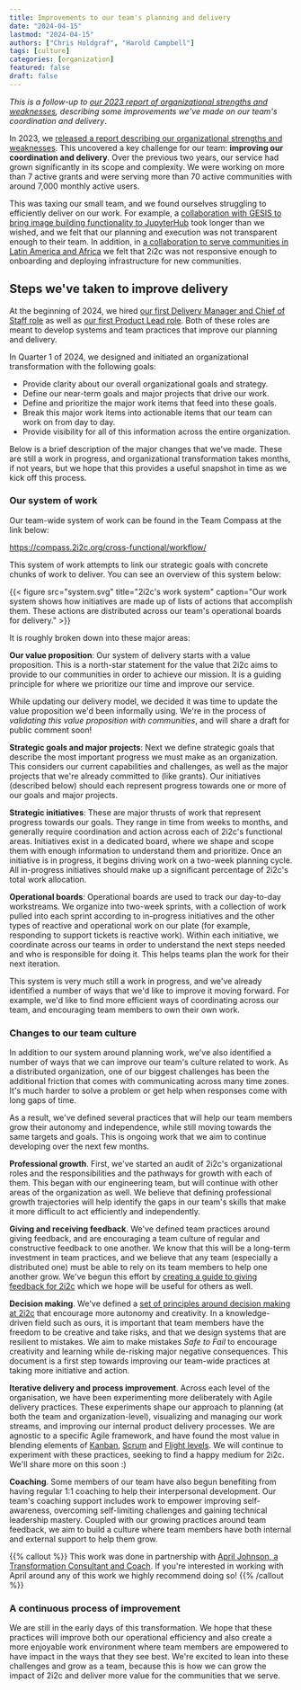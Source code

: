 ```yaml
---
title: Improvements to our team's planning and delivery
date: "2024-04-15"
lastmod: "2024-04-15"
authors: ["Chris Holdgraf", "Harold Campbell"]
tags: [culture]
categories: [organization]
featured: false
draft: false
---
```


_This is a follow-up to [our 2023 report of organizational strengths and weaknesses](../../2023/organizational-report), describing some improvements we've made on our team's coordination and delivery_.

In 2023, we [released a report describing our organizational strengths and weaknesses](../../2023/organizational-report).
This uncovered a key challenge for our team: **improving our coordination and delivery**.
Over the previous two years, our service had grown significantly in its scope and complexity.
We were working on more than 7 active grants and were serving more than 70 active communities with around 7,000 monthly active users.

This was taxing our small team, and we found ourselves struggling to efficiently deliver on our work.
For example, a [collaboration with GESIS to bring image building functionality to JupyterHub](../../2024/jupyterhub-binderhub-gesis) took longer than we wished, and we felt that our planning and execution was not transparent enough to their team. In addition, in [a collaboration to serve communities in Latin America and Africa](https://catalystproject.cloud) we felt that 2i2c was not responsive enough to onboarding and deploying infrastructure for new communities.

## Steps we've taken to improve delivery

At the beginning of 2024, we hired [our first Delivery Manager and Chief of Staff role](../../../jobs/2023/delivery-manager) as well as [our first Product Lead role](../../../jobs/2023/product-lead).
Both of these roles are meant to develop systems and team practices that improve our planning and delivery.

In Quarter 1 of 2024, we designed and initiated an organizational transformation with the following goals:

- Provide clarity about our overall organizational goals and strategy.
- Define our near-term goals and major projects that drive our work.
- Define and prioritize the major work items that feed into these goals.
- Break this major work items into actionable items that our team can work on from day to day.
- Provide visibility for all of this information across the entire organization.

Below is a brief description of the major changes that we've made.
These are still a work in progress, and organizational transformation takes months, if not years, but we hope that this provides a useful snapshot in time as we kick off this process.

### Our system of work

Our team-wide system of work can be found in the Team Compass at the link below:

https://compass.2i2c.org/cross-functional/workflow/

This system of work attempts to link our strategic goals with concrete chunks of work to deliver.
You can see an overview of this system below:

{{< figure src="system.svg" title="2i2c's work system" caption="Our work system shows how initiatives are made up of lists of actions that accomplish them. These actions are distributed across our team's operational boards for delivery." >}}

It is roughly broken down into these major areas:

**Our value proposition**: Our system of delivery starts with a value proposition.
This is a north-star statement for the value that 2i2c aims to provide to our communities in order to achieve our mission.
It is a guiding principle for where we prioritize our time and improve our service.

While updating our delivery model, we decided it was time to update the value proposition we'd been informally using.
We're in the process of _validating this value proposition with communities_, and will share a draft for public comment soon!

**Strategic goals and major projects**: Next we define strategic goals that describe the most important progress we must make as an organization.
This considers our current capabilities and challenges, as well as the major projects that we're already committed to (like grants).
Our initiatives (described below) should each represent progress towards one or more of our goals and major projects.

**Strategic initiatives**: These are major thrusts of work that represent progress towards our goals.
They range in time from weeks to months, and generally require coordination and action across each of 2i2c's functional areas.
Initiatives exist in a dedicated board, where we shape and scope them with enough information to understand them and prioritize.
Once an initiative is in progress, it begins driving work on a two-week planning cycle.
All in-progress initiatives should make up a significant percentage of 2i2c's total work allocation.

**Operational boards**: Operational boards are used to track our day-to-day workstreams.
We organize into two-week sprints, with a collection of work pulled into each sprint according to in-progress initiatives and the other types of reactive and operational work on our plate (for example, responding to support tickets is reactive work).
Within each initiative, we coordinate across our teams in order to understand the next steps needed and who is responsible for doing it.
This helps teams plan the work for their next iteration.

This system is very much still a work in progress, and we've already identified a number of ways that we'd like to improve it moving forward.
For example, we'd like to find more efficient ways of coordinating across our team, and encouraging team members to own their own work.

### Changes to our team culture

In addition to our system around planning work, we've also identified a number of ways that we can improve our team's culture related to work.
As a distributed organization, one of our biggest challenges has been the additional friction that comes with communicating across many time zones.
It's much harder to solve a problem or get help when responses come with long gaps of time.

As a result, we've defined several practices that will help our team members grow their autonomy and independence, while still moving towards the same targets and goals.
This is ongoing work that we aim to continue developing over the next few months.

**Professional growth**. 
First, we've started an audit of 2i2c's organizational roles and the responsibilities and the pathways for growth with each of them.
This began with our engineering team, but will continue with other areas of the organization as well.
We believe that defining professional growth trajectories will help identify the gaps in our team's skills that make it more difficult to act efficiently and independently.

**Giving and receiving feedback**.
We've defined team practices around giving feedback, and are encouraging a team culture of regular and constructive feedback to one another.
We know that this will be a long-term investment in team practices, and we believe that any team (especially a distributed one) must be able to rely on its team members to help one another grow.
We've begun this effort by [creating a guide to giving feedback for 2i2c](https://compass.2i2c.org/operations/team-practices/feedback/) which we hope will be useful for others as well.

**Decision making**.
We've defined a [set of principles around decision making at 2i2c](https://compass.2i2c.org/operations/governance/) that encourage more autonomy and creativity.
In a knowledge-driven field such as ours, it is important that team members have the freedom to be creative and take risks, and that we design systems that are resilient to mistakes.
We aim to make mistakes *Safe to Fail* to encourage creativity and learning while de-risking major negative consequences.
This document is a first step towards improving our team-wide practices at taking more initiative and action.

**Iterative delivery and process improvement**.
Across each level of the organisation, we have been experimenting more deliberately with Agile delivery practices. These experiments shape our approach to planning (at both the team and organization-level), visualizing and managing our work streams, and improving our internal product delivery processes. We are agnostic to a specific Agile framework, and have found the most value in blending elements of [Kanban](https://asana.com/resources/what-is-kanban), [Scrum](https://www.agilealliance.org/glossary/scrum/) and [Flight levels](https://flightlevels.io). We will continue to experiment with these practices, seeking to find a happy medium for 2i2c. We'll share more on this soon :)

**Coaching**.
Some members of our team have also begun benefiting from having regular 1:1 coaching to help their interpersonal development. Our team's coaching support includes work to empower improving self-awareness, overcoming self-limiting challenges and gaining technical leadership mastery.
Coupled with our growing practices around team feedback, we aim to build a culture where team members have both internal and external support to help them grow.


{{% callout %}}
This work was done in partnership with [April Johnson, a Transformation Consultant and Coach](http://www.apriljohnson.io/).
If you're interested in working with April around any of this work we highly recommend doing so!
{{% /callout %}}

	
### A continuous process of improvement

We are still in the early days of this transformation. We hope that these practices will improve both our operational efficiency and also create a more enjoyable work environment where team members are empowered to have impact in the ways that they see best. We're excited to lean into these challenges and grow as a team, because this is how we can grow the impact of 2i2c and deliver more value for the communities that we serve.
